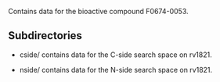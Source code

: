 Contains data for the bioactive compound F0674-0053.

## Subdirectories

- cside/ contains data for the C-side search space on rv1821.

- nside/ contains data for the N-side search space on rv1821.

